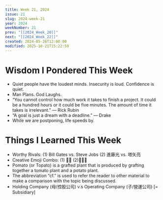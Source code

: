 ```yaml
---
title: Week 21, 2024
issue: 21
slug: 2024-week-21
year: 2024
weekNumber: 21
prev: "[[2024_Week_20]]"
next: "[[2024_Week_22]]"
created: 2024-05-26T12:00:00
modified: 2025-10-21T15:22:59
---
```


# Wisdom I Pondered This Week

* Quiet people have the loudest minds. Insecurity is loud. Confidence is quiet.
* Man Plans. God Laughs.
* “You cannot control how much work it takes to finish a project. It could be a hundred hours or it could be five minutes. The amount of time it takes is irrelevant.” — Rick Rubin
* “A goal is just a dream with a deadline.” — Drake
* While we are postponing, life speeds by.

# Things I Learned This Week

* Worthy Rivals: (1) Bill Gates vs. Steve Jobs (2) 進藤光 vs. 塔矢亮
* Creative Emoji Combo: (1) 🤜🤛 (2)🫸😮🫷
* Pomato (or Topato) is a grafted plant that is produced by grafting together a tomato plant and a potato plant.
* The abbreviation “cf.” is used to refer the reader to other material to make a comparison with the topic being discussed.
* Holding Company (母/控股公司) v.s Operating Company (子/營運公司) \[= Subsidiary\]
